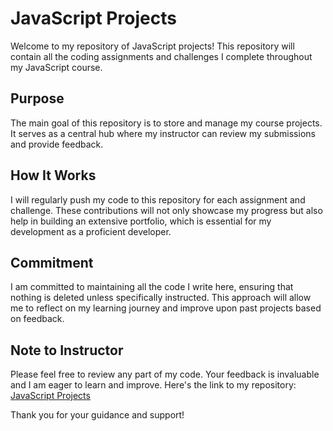 # JavaScript Projects

Welcome to my repository of JavaScript projects! This repository will contain all the coding assignments and challenges I complete throughout my JavaScript course.

## Purpose

The main goal of this repository is to store and manage my course projects. It serves as a central hub where my instructor can review my submissions and provide feedback.

## How It Works

I will regularly push my code to this repository for each assignment and challenge. These contributions will not only showcase my progress but also help in building an extensive portfolio, which is essential for my development as a proficient developer.

## Commitment

I am committed to maintaining all the code I write here, ensuring that nothing is deleted unless specifically instructed. This approach will allow me to reflect on my learning journey and improve upon past projects based on feedback.

## Note to Instructor

Please feel free to review any part of my code. Your feedback is invaluable and I am eager to learn and improve. Here's the link to my repository: [JavaScript Projects](https://github.com/your-github-username/JavaScript-Projects)

Thank you for your guidance and support!

